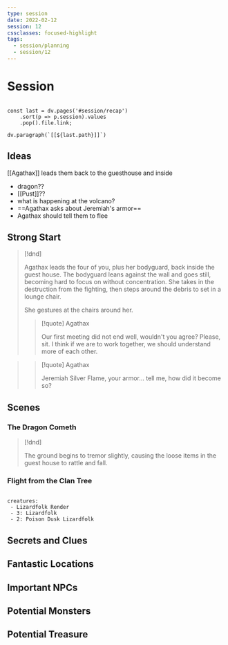 ```yaml
---
type: session
date: 2022-02-12
session: 12
cssclasses: focused-highlight
tags:
  - session/planning
  - session/12
---
```


# Session
```dataviewjs

const last = dv.pages('#session/recap')
	.sort(p => p.session).values
	.pop().file.link;

dv.paragraph(`[[${last.path}]]`)

```
## Ideas
[[Agathax]] leads them back to the guesthouse and inside
- dragon??
- [[Pust]]??
- what is happening at the volcano?
- ==Agathax asks about Jeremiah's armor==
- Agathax should tell them to flee

## Strong Start

> [!dnd]
> 
> Agathax leads the four of you, plus her bodyguard, back inside the guest house. The bodyguard leans against the wall and goes still, becoming hard to focus on without concentration. She takes in the destruction from the fighting, then steps around the debris to set in a lounge chair.
> 
> She gestures at the chairs around her.
> 
> > [!quote] Agathax
> > 
> > Our first meeting did not end well, wouldn't you agree? Please, sit. I think if we are to work together, we should understand more of each other. 
> > 
> 
> > [!quote] Agathax
> > 
> > Jeremiah Silver Flame, your armor... tell me, how did it become so?
> > 
> 



## Scenes

### The Dragon Cometh

> [!dnd]
> 
> The ground begins to tremor slightly, causing the loose items in the guest house to rattle and fall. 
> 

### Flight from the Clan Tree

```encounter

creatures:
 - Lizardfolk Render
 - 3: Lizardfolk
 - 2: Poison Dusk Lizardfolk
```



## Secrets and Clues


## Fantastic Locations


## Important NPCs


## Potential Monsters


## Potential Treasure

